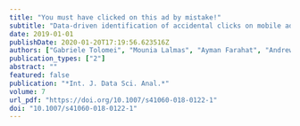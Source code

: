```yaml
---
title: "You must have clicked on this ad by mistake!"
subtitle: "Data-driven identification of accidental clicks on mobile ads with applications to advertiser cost discounting and click-through rate prediction"
date: 2019-01-01
publishDate: 2020-01-20T17:19:56.623516Z
authors: ["Gabriele Tolomei", "Mounia Lalmas", "Ayman Farahat", "Andrew Haines"]
publication_types: ["2"]
abstract: ""
featured: false
publication: "*Int. J. Data Sci. Anal.*"
volume: 7
url_pdf: "https://doi.org/10.1007/s41060-018-0122-1"
doi: "10.1007/s41060-018-0122-1"
---
```


